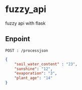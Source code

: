 # fuzzy_api
fuzzy api with flask

## Enpoint
```
POST : /processjson
```
```json
{
	"soil_water_content" : "23",
	"sunshine": "12",
	"evaporation": "3",
	"plant_age": "14"
}
```